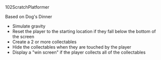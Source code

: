 102ScratchPlatformer

Based on Dog's Dinner

- Simulate gravity
- Reset the player to the starting location if they fall below the bottom of the screen
- Create a 2 or more collectables
- Hide the collectables when they are touched by the player
- Display a "win screen" if the player collects all of the collectables
